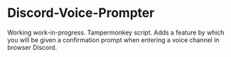 # Discord-Voice-Prompter
Working work-in-progress. Tampermonkey script. Adds a feature by which you will be given a confirmation prompt when entering a voice channel in browser Discord.
